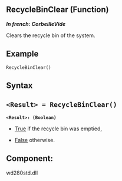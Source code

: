 
## RecycleBinClear (Function)

***In french: CorbeilleVide***



<a name="XUse"></a>
<a name="Use"></a>
<a name="description"></a>
Clears the recycle bin of the system.
<a name="Example1"></a>
<a name="sample_code"></a>

## Example


```wl
RecycleBinClear()
```

<a name="XSYNTAX"></a>
<a name="SYNTAX1"></a>

## Syntax

`<Result> = RecycleBinClear()`
---

**`<Result>: (Boolean)`**



- <u><u><u><u>True</u></u></u></u> if the recycle bin was emptied, 

- <u><u><u><u>False</u></u></u></u> otherwise.  






<a name="NOTE0"></a>


<a name="XComponent"></a>

## Component:
wd280std.dll
